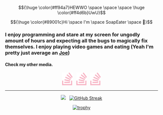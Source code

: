 <!-- ------------------------------------------------------------------------------------------------------ -->
<!-- Intro -->
  $${\huge \color{#ff94a7}HEWWO \space \space \space \huge \color{#ff4d6b}UwU}$$

  <!-- Wow using latex and being is cringe is hard -->
  $${\huge \color{#89001c}Hi \space I'm \space SoapEater \space 👋}$$
<div>
  <h3>
    I enjoy programming and stare at my screen for ungodly amount of hours and expecting all the bugs to magically fix themselves. I enjoy playing video games and eating (Yeah I'm pretty just average an <a href="https://raw.githubusercontent.com/SoapEater/SoapEater/main/assets/AHHHHHHH.gif">Joe</a>)
  </h3>

</div>
<!-- ------------------------------------------------------------------------------------------------------ -->
<!-- Media -->
<div>
  <h4>Check my other media.</h4>
  <div align="center">
    <a href="https://stackoverflow.com/users/22325258/soapeater">
      <img src="https://raw.githubusercontent.com/SoapEater/SoapEater/main/assets/Stackoverflow-Custom.png" alt="SO_Logo" width="35px"/></a>
    &nbsp;
    <a href="https://stackoverflow.com/users/22325258/soapeater">
      <img src="https://raw.githubusercontent.com/SoapEater/SoapEater/main/assets/Stackoverflow-Custom.png" alt="SO_Logo" width="35px"/></a>
    &nbsp;
    <a href="https://stackoverflow.com/users/22325258/soapeater">
      <img src="https://raw.githubusercontent.com/SoapEater/SoapEater/main/assets/Stackoverflow-Custom.png" alt="SO_Logo" width="35px"/></a>
  </div>

  ---

</div>
<!-- ------------------------------------------------------------------------------------------------------ -->
<!-- Body -->
<!-- WIP -->
<!-- ------------------------------------------------------------------------------------------------------ -->
<!-- Stats -->
<div align="center">

  <a href="https://github.com/SoapEater"><img height="200" src="https://github-readme-stats.vercel.app/api?username=SoapEater&bg_color=ff4d6b&text_color=ff94a7&title_color=89001c&hide_border=true&border_radius=50"></a>
  &nbsp;
  <a href="https://git.io/streak-stats"><img height="200" src="https://github-readme-streak-stats.herokuapp.com?user=SoapEater&hide_border=true&border_radius=50&mode=weekly&card_width=500&type=png&background=FF4D6B&stroke=89001C&ring=89001C&fire=89001C&currStreakLabel=89001C&currStreakNum=FF94A7&sideNums=FF94A7&sideLabels=FF94A7&dates=155E0D" alt="GitHub Streak" /></a>

  [![trophy](https://github-profile-trophy.vercel.app/?username=SoapEater&theme=onedark)](https://github.com/ryo-ma/github-profile-trophy)

</div>
<!-- ------------------------------------------------------------------------------------------------------ -->
